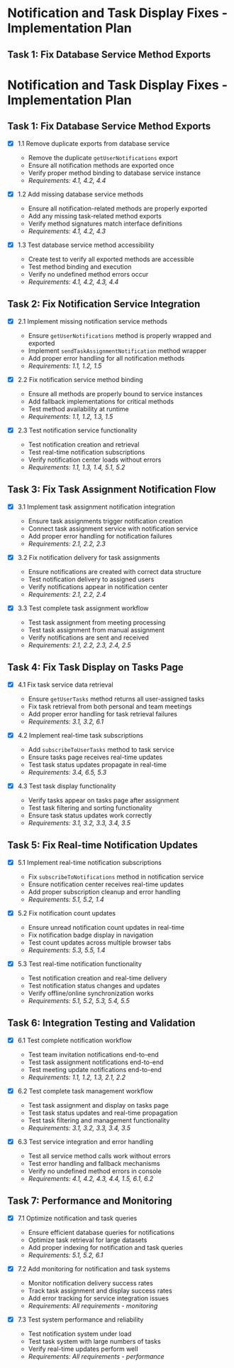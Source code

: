 # Notification and Task Display Fixes - Implementation Plan

## Task 1: Fix Database Service Method Exports

# Notification and Task Display Fixes - Implementation Plan

## Task 1: Fix Database Service Method Exports
- [x] 1.1 Remove duplicate exports from database service
  - Remove the duplicate `getUserNotifications` export
  - Ensure all notification methods are exported once
  - Verify proper method binding to database service instance
  - _Requirements: 4.1, 4.2, 4.4_

- [x] 1.2 Add missing database service methods
  - Ensure all notification-related methods are properly exported
  - Add any missing task-related method exports
  - Verify method signatures match interface definitions
  - _Requirements: 4.1, 4.2, 4.3_

- [x] 1.3 Test database service method accessibility
  - Create test to verify all exported methods are accessible
  - Test method binding and execution
  - Verify no undefined method errors occur
  - _Requirements: 4.1, 4.2, 4.3, 4.4_

## Task 2: Fix Notification Service Integration

- [x] 2.1 Implement missing notification service methods
  - Ensure `getUserNotifications` method is properly wrapped and exported
  - Implement `sendTaskAssignmentNotification` method wrapper
  - Add proper error handling for all notification methods
  - _Requirements: 1.1, 1.2, 1.5_

- [x] 2.2 Fix notification service method binding
  - Ensure all methods are properly bound to service instances
  - Add fallback implementations for critical methods
  - Test method availability at runtime
  - _Requirements: 1.1, 1.2, 1.3, 1.5_

- [x] 2.3 Test notification service functionality
  - Test notification creation and retrieval
  - Test real-time notification subscriptions
  - Verify notification center loads without errors
  - _Requirements: 1.1, 1.3, 1.4, 5.1, 5.2_

## Task 3: Fix Task Assignment Notification Flow

- [x] 3.1 Implement task assignment notification integration
  - Ensure task assignments trigger notification creation
  - Connect task assignment service with notification service
  - Add proper error handling for notification failures
  - _Requirements: 2.1, 2.2, 2.3_

- [x] 3.2 Fix notification delivery for task assignments
  - Ensure notifications are created with correct data structure
  - Test notification delivery to assigned users
  - Verify notifications appear in notification center
  - _Requirements: 2.1, 2.2, 2.4_

- [x] 3.3 Test complete task assignment workflow
  - Test task assignment from meeting processing
  - Test task assignment from manual assignment
  - Verify notifications are sent and received
  - _Requirements: 2.1, 2.2, 2.3, 2.4, 2.5_

## Task 4: Fix Task Display on Tasks Page

- [x] 4.1 Fix task service data retrieval
  - Ensure `getUserTasks` method returns all user-assigned tasks
  - Fix task retrieval from both personal and team meetings
  - Add proper error handling for task retrieval failures
  - _Requirements: 3.1, 3.2, 6.1_

- [x] 4.2 Implement real-time task subscriptions
  - Add `subscribeToUserTasks` method to task service
  - Ensure tasks page receives real-time updates
  - Test task status updates propagate in real-time
  - _Requirements: 3.4, 6.5, 5.3_

- [x] 4.3 Test task display functionality
  - Verify tasks appear on tasks page after assignment
  - Test task filtering and sorting functionality
  - Ensure task status updates work correctly
  - _Requirements: 3.1, 3.2, 3.3, 3.4, 3.5_

## Task 5: Fix Real-time Notification Updates

- [x] 5.1 Implement real-time notification subscriptions
  - Fix `subscribeToNotifications` method in notification service
  - Ensure notification center receives real-time updates
  - Add proper subscription cleanup and error handling
  - _Requirements: 5.1, 5.2, 1.4_

- [x] 5.2 Fix notification count updates
  - Ensure unread notification count updates in real-time
  - Fix notification badge display in navigation
  - Test count updates across multiple browser tabs
  - _Requirements: 5.3, 5.5, 1.4_

- [x] 5.3 Test real-time notification functionality
  - Test notification creation and real-time delivery
  - Test notification status changes and updates
  - Verify offline/online synchronization works
  - _Requirements: 5.1, 5.2, 5.3, 5.4, 5.5_

## Task 6: Integration Testing and Validation

- [x] 6.1 Test complete notification workflow
  - Test team invitation notifications end-to-end
  - Test task assignment notifications end-to-end
  - Test meeting update notifications end-to-end
  - _Requirements: 1.1, 1.2, 1.3, 2.1, 2.2_

- [x] 6.2 Test complete task management workflow
  - Test task assignment and display on tasks page
  - Test task status updates and real-time propagation
  - Test task filtering and management functionality
  - _Requirements: 3.1, 3.2, 3.3, 3.4, 3.5_

- [x] 6.3 Test service integration and error handling
  - Test all service method calls work without errors
  - Test error handling and fallback mechanisms
  - Verify no undefined method errors in console
  - _Requirements: 4.1, 4.2, 4.3, 4.4, 1.5, 6.1, 6.2_

## Task 7: Performance and Monitoring

- [x] 7.1 Optimize notification and task queries
  - Ensure efficient database queries for notifications
  - Optimize task retrieval for large datasets
  - Add proper indexing for notification and task queries
  - _Requirements: 5.1, 5.2, 6.1_

- [x] 7.2 Add monitoring for notification and task systems
  - Monitor notification delivery success rates
  - Track task assignment and display success rates
  - Add error tracking for service integration issues
  - _Requirements: All requirements - monitoring_

- [x] 7.3 Test system performance and reliability
  - Test notification system under load
  - Test task system with large numbers of tasks
  - Verify real-time updates perform well
  - _Requirements: All requirements - performance_